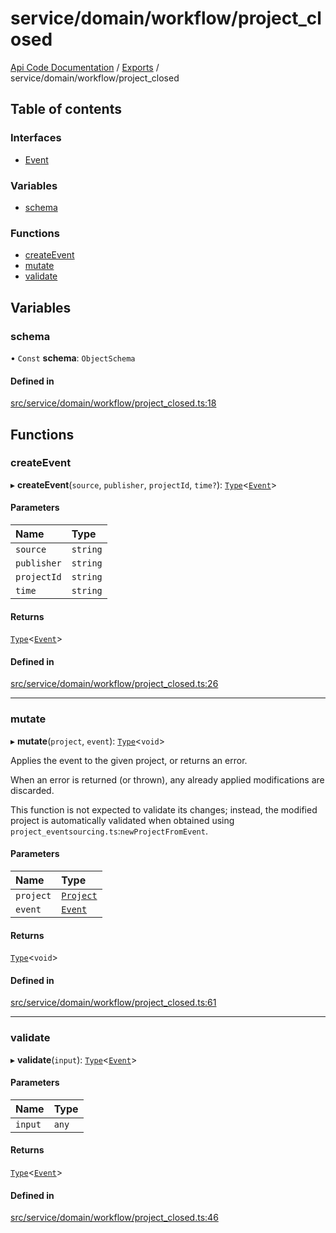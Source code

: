 # service/domain/workflow/project\_closed
 
[Api Code Documentation](../README.md) / [Exports](../modules.md) / service/domain/workflow/project\_closed

## Table of contents

### Interfaces

- [Event](../interfaces/service_domain_workflow_project_closed.Event.md)

### Variables

- [schema](service_domain_workflow_project_closed.md#schema)

### Functions

- [createEvent](service_domain_workflow_project_closed.md#createevent)
- [mutate](service_domain_workflow_project_closed.md#mutate)
- [validate](service_domain_workflow_project_closed.md#validate)

## Variables

### schema

• `Const` **schema**: `ObjectSchema`

#### Defined in

[src/service/domain/workflow/project_closed.ts:18](https://github.com/openkfw/TruBudget/blob/f6ee764/api/src/service/domain/workflow/project_closed.ts#L18)

## Functions

### createEvent

▸ **createEvent**(`source`, `publisher`, `projectId`, `time?`): [`Type`](result.md#type)<[`Event`](../interfaces/service_domain_workflow_project_closed.Event.md)\>

#### Parameters

| Name | Type |
| :------ | :------ |
| `source` | `string` |
| `publisher` | `string` |
| `projectId` | `string` |
| `time` | `string` |

#### Returns

[`Type`](result.md#type)<[`Event`](../interfaces/service_domain_workflow_project_closed.Event.md)\>

#### Defined in

[src/service/domain/workflow/project_closed.ts:26](https://github.com/openkfw/TruBudget/blob/f6ee764/api/src/service/domain/workflow/project_closed.ts#L26)

___

### mutate

▸ **mutate**(`project`, `event`): [`Type`](result.md#type)<`void`\>

Applies the event to the given project, or returns an error.

When an error is returned (or thrown), any already applied modifications are
discarded.

This function is not expected to validate its changes; instead, the modified project
is automatically validated when obtained using
`project_eventsourcing.ts`:`newProjectFromEvent`.

#### Parameters

| Name | Type |
| :------ | :------ |
| `project` | [`Project`](../interfaces/service_domain_workflow_project.Project.md) |
| `event` | [`Event`](../interfaces/service_domain_workflow_project_closed.Event.md) |

#### Returns

[`Type`](result.md#type)<`void`\>

#### Defined in

[src/service/domain/workflow/project_closed.ts:61](https://github.com/openkfw/TruBudget/blob/f6ee764/api/src/service/domain/workflow/project_closed.ts#L61)

___

### validate

▸ **validate**(`input`): [`Type`](result.md#type)<[`Event`](../interfaces/service_domain_workflow_project_closed.Event.md)\>

#### Parameters

| Name | Type |
| :------ | :------ |
| `input` | `any` |

#### Returns

[`Type`](result.md#type)<[`Event`](../interfaces/service_domain_workflow_project_closed.Event.md)\>

#### Defined in

[src/service/domain/workflow/project_closed.ts:46](https://github.com/openkfw/TruBudget/blob/f6ee764/api/src/service/domain/workflow/project_closed.ts#L46)
